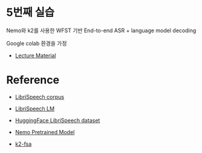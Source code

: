 
# 5번째 실습

Nemo와 k2를 사용한 WFST 기반 End-to-end ASR + language model decoding

Google colab 환경을 가정

- [Lecture Material](https://github.com/indra622/AIAcademy_SpeechRecognition/blob/main/5thExercise/Nemo%2BWFST_practice.pdf)


# Reference

- [LibriSpeech corpus](http://openslr.org/12/)

- [LibriSpeech LM](http://openslr.org/11/)

- [HuggingFace LibriSpeech dataset](https://huggingface.co/datasets/kresnik/librispeech_asr_test)

- [Nemo Pretrained Model](https://catalog.ngc.nvidia.com/orgs/nvidia/teams/nemo/models/stt_en_conformer_ctc_large_ls)

- [k2-fsa](https://github.com/k2-fsa/k2)
